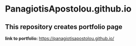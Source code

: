 # PanagiotisApostolou.github.io
## This repository creates portfolio page
**link to portfolio:** https://panagiotisapostolou.github.io/
